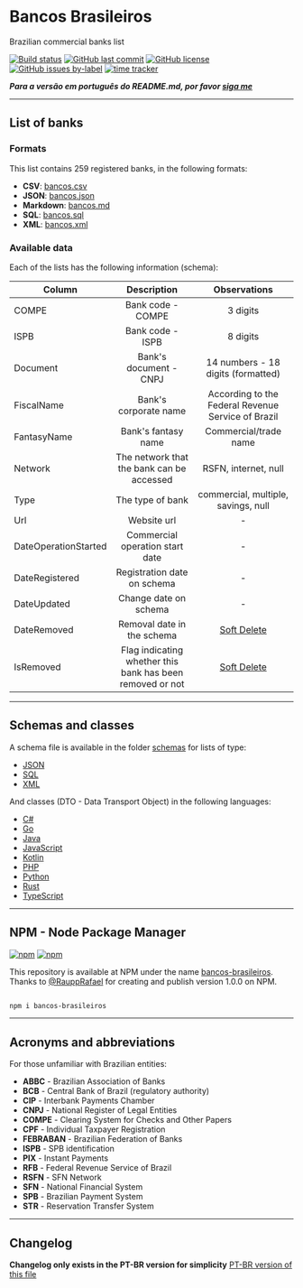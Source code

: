 # Bancos Brasileiros

Brazilian commercial banks list

[![Build status](https://ci.appveyor.com/api/projects/status/f9sx7ux82epp8bd6?svg=true)](https://ci.appveyor.com/project/guibranco/bancosbrasileiros)
[![GitHub last commit](https://img.shields.io/github/last-commit/guibranco/BancosBrasileiros)](https://wakatime.com/badge/github/guibranco/BancosBrasileiros)
[![GitHub license](https://img.shields.io/github/license/guibranco/BancosBrasileiros)](https://wakatime.com/badge/github/guibranco/BancosBrasileiros)
[![GitHub issues by-label](https://img.shields.io/github/issues/guibranco/BancosBrasileiros/help%20wanted.svg)](https://github.com/guibranco/BancosBrasileiros/issues?q=is%3Aissue+is%3Aopen+label%3A%22help+wanted%22)
[![time tracker](https://wakatime.com/badge/github/guibranco/BancosBrasileiros.svg)](https://wakatime.com/badge/github/guibranco/BancosBrasileiros)

***Para a versão em português do README.md, por favor [siga me](/README.md)***

---

## List of banks

### Formats

This list contains 259 registered banks, in the following formats:

- **CSV**: [bancos.csv](/data/bancos.csv)
- **JSON**: [bancos.json](/data/bancos.json)
- **Markdown**: [bancos.md](/data/bancos.md)
- **SQL**: [bancos.sql](/data/bancos.sql)
- **XML**: [bancos.xml](/data/bancos.xml)

### Available data

Each of the lists has the following information (schema):

| Column | Description | Observations |
|-------------------|:---------------------------------------:|:--------------------------------------------------------------------------:|
| COMPE | Bank code - COMPE | 3 digits |
| ISPB | Bank code - ISPB | 8 digits |
| Document | Bank's document - CNPJ | 14 numbers - 18 digits (formatted) |
| FiscalName | Bank's corporate name  | According to the Federal Revenue Service of Brazil |
| FantasyName | Bank's fantasy name | Commercial/trade name |
| Network | The network that the bank can be accessed | RSFN, internet, null |
| Type | The type of bank | commercial, multiple, savings, null |
| Url | Website url | - |
| DateOperationStarted | Commercial operation start date | - |
| DateRegistered | Registration date on schema | - |
| DateUpdated | Change date on schema | - |
| DateRemoved | Removal date in the schema | [Soft Delete](https://www.brentozar.com/archive/2020/02/what-are-soft-deletes-and-how-are-they-implemented/) |
| IsRemoved | Flag indicating whether this bank has been removed or not | [Soft Delete](https://www.brentozar.com/archive/2020/02/what-are-soft-deletes-and-how-are-they-implemented/) |

---

## Schemas and classes

A schema file is available in the folder [schemas](/schemas) for lists of type:

- [JSON](schemas/schema.json)
- [SQL](schemas/schema.sql)
- [XML](schemas/schema.xml)

And classes (DTO - Data Transport Object) in the following languages:

- [C#](/schemas/csharp.cs)
- [Go](/schemas/go.go)
- [Java](/schemas/java.java)
- [JavaScript](/schemas/javascript.js)
- [Kotlin](/schemas/kotlin.kt)
- [PHP](/schemas/php.php)
- [Python](/schemas/python.py)
- [Rust](/schemas/rust.rs)
- [TypeScript](/schemas/typescript.ts)

---

## NPM - Node Package Manager

[![npm](https://img.shields.io/npm/v/bancos-brasileiros)](https://www.npmjs.com/package/bancos-brasileiros)
[![npm](https://img.shields.io/npm/dy/bancos-brasileiros)](https://www.npmjs.com/package/bancos-brasileiros)

This repository is available at NPM under the name [bancos-brasileiros](https://www.npmjs.com/package/bancos-brasileiros).
Thanks to [@RauppRafael](https://github.com/RauppRafael) for creating and publish version 1.0.0 on NPM.

```bash

npm i bancos-brasileiros

```

---

## Acronyms and abbreviations

For those unfamiliar with Brazilian entities:

- **ABBC** - Brazilian Association of Banks
- **BCB** - Central Bank of Brazil (regulatory authority)
- **CIP** - Interbank Payments Chamber
- **CNPJ** - National Register of Legal Entities
- **COMPE** - Clearing System for Checks and Other Papers
- **CPF** - Individual Taxpayer Registration
- **FEBRABAN** - Brazilian Federation of Banks
- **ISPB** - SPB identification
- **PIX** - Instant Payments
- **RFB** - Federal Revenue Service of Brazil
- **RSFN** - SFN Network
- **SFN** - National Financial System
- **SPB** - Brazilian Payment System
- **STR** - Reservation Transfer System

---

## Changelog

**Changelog only exists in the PT-BR version for simplicity** [PT-BR version of this file](/README.md)

